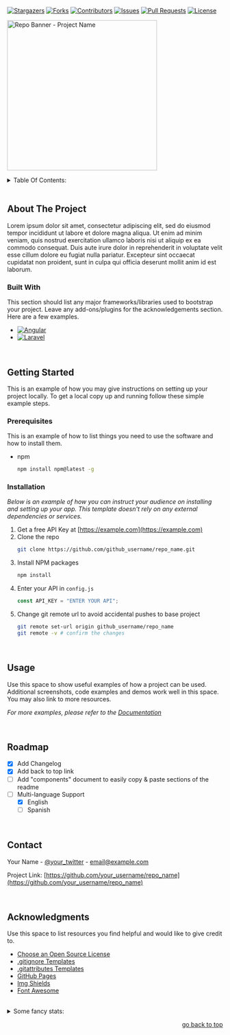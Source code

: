 <a id="readme-top"></a>

<!-- PROJECT SHIELDS -->

[![Stargazers][stars-shield]][stars-url]
[![Forks][forks-shield]][forks-url]
[![Contributors][contributors-shield]][contributors-url]
[![Issues][issues-shield]][issues-url]
[![Pull Requests][pulls-shield]][pulls-url]
[![License][license-shield]][license-url]

<!-- HEADER AND TITLE -->

<img height=350 alt="Repo Banner - Project Name" src="https://capsule-render.vercel.app/api?type=waving&color=c4a2bd&height=300&section=header&text=Project%20Name&fontSize=70&fontColor=ffffff&animation=fadeIn&fontAlignY=38&desc=brief%20description%20or%20slogan&descAlignY=60&descAlign=50"></img>

<!-- TABLE OF CONTENTS (will be autogenerated in between the following tags) -->
<details><summary>Table Of Contents:</summary>
<!-- toc -->

<!-- tocstop -->
</details>

<br>

## About The Project

Lorem ipsum dolor sit amet, consectetur adipiscing elit, sed do eiusmod tempor incididunt ut labore et dolore magna aliqua. Ut enim ad minim veniam, quis nostrud exercitation ullamco laboris nisi ut aliquip ex ea commodo consequat. Duis aute irure dolor in reprehenderit in voluptate velit esse cillum dolore eu fugiat nulla pariatur. Excepteur sint occaecat cupidatat non proident, sunt in culpa qui officia deserunt mollit anim id est laborum.

### Built With

This section should list any major frameworks/libraries used to bootstrap your project. Leave any add-ons/plugins for the acknowledgements section. Here are a few examples.

- [![Angular][Angular.io]][Angular-url]
- [![Laravel][Laravel.com]][Laravel-url]

<br>

## Getting Started

This is an example of how you may give instructions on setting up your project locally.
To get a local copy up and running follow these simple example steps.

### Prerequisites

This is an example of how to list things you need to use the software and how to install them.

- npm
  ```sh
  npm install npm@latest -g
  ```

### Installation

_Below is an example of how you can instruct your audience on installing and setting up your app. This template doesn't rely on any external dependencies or services._

1. Get a free API Key at [https://example.com](https://example.com)
2. Clone the repo
   ```sh
   git clone https://github.com/github_username/repo_name.git
   ```
3. Install NPM packages
   ```sh
   npm install
   ```
4. Enter your API in `config.js`
   ```js
   const API_KEY = "ENTER YOUR API";
   ```
5. Change git remote url to avoid accidental pushes to base project
   ```sh
   git remote set-url origin github_username/repo_name
   git remote -v # confirm the changes
   ```

<br>

## Usage

Use this space to show useful examples of how a project can be used. Additional screenshots, code examples and demos work well in this space. You may also link to more resources.

_For more examples, please refer to the [Documentation](https://example.com)_

<br>

## Roadmap

- [x] Add Changelog
- [x] Add back to top link
- [ ] Add "components" document to easily copy & paste sections of the readme
- [ ] Multi-language Support
  - [x] English
  - [ ] Spanish

<br>

## Contact

Your Name - [@your_twitter](https://twitter.com/your_username) - email@example.com

Project Link: [https://github.com/your_username/repo_name](https://github.com/your_username/repo_name)

<br>

## Acknowledgments

Use this space to list resources you find helpful and would like to give credit to.

- [Choose an Open Source License][choosealicense-url]
- [.gitignore Templates][gitignore-url]
- [.gitattributes Templates][gitattributes-url]
- [GitHub Pages][github-pages-url]
- [Img Shields][shields-url]
- [Font Awesome][fontawesome-url]

<br>

<!-- EMBEDDED REPO STATS -->

<details><summary>Some fancy stats:</summary>
<br>

![Alt][repobeats-img]

[![Star History Chart][star-history-img]][star-history-url]

<!-- [![Stargazers over time][starchart-img]][starchart-url] -->

</details>

<p align="right"><a href="#readme-top">go back to top</a></p>

<!--
*** I'm using markdown "reference style" links for readability.
*** Reference links are enclosed in brackets [ ] instead of parentheses ( ).
*** This is an optional, concise syntax you may use.
*** https://www.markdownguide.org/basic-syntax/#reference-style-links
-->

<!-- MARKDOWN LINKS & IMAGES -->
<!-- 🏷️ SHIELDS -->

[stars-shield]: https://img.shields.io/github/stars/IvanTheDeveloper/gh-repo-template.svg?style=for-the-badge
[stars-url]: https://github.com/IvanTheDeveloper/gh-repo-template/stargazers
[forks-shield]: https://img.shields.io/github/forks/IvanTheDeveloper/gh-repo-template.svg?style=for-the-badge
[forks-url]: https://github.com/IvanTheDeveloper/gh-repo-template/network/members
[contributors-shield]: https://img.shields.io/github/contributors/IvanTheDeveloper/gh-repo-template.svg?style=for-the-badge
[contributors-url]: https://github.com/IvanTheDeveloper/gh-repo-template/graphs/contributors
[issues-shield]: https://img.shields.io/github/issues/IvanTheDeveloper/gh-repo-template.svg?style=for-the-badge
[issues-url]: https://github.com/IvanTheDeveloper/gh-repo-template/issues
[pulls-shield]: https://img.shields.io/github/issues-pr/IvanTheDeveloper/gh-repo-template.svg?style=for-the-badge
[pulls-url]: https://github.com/IvanTheDeveloper/gh-repo-template/pulls
[license-shield]: https://img.shields.io/github/license/IvanTheDeveloper/gh-repo-template.svg?style=for-the-badge
[license-url]: https://github.com/IvanTheDeveloper/gh-repo-template/blob/master/LICENSE.txt

<!-- 🧰 TECHNOLOGIES -->

[Angular.io]: https://img.shields.io/badge/Angular-DD0031?style=for-the-badge&logo=angular&logoColor=white
[Angular-url]: https://angular.io/
[Laravel.com]: https://img.shields.io/badge/Laravel-FF2D20?style=for-the-badge&logo=laravel&logoColor=white
[Laravel-url]: https://laravel.com

<!-- 📚 RESOURCES -->

[choosealicense-url]: https://choosealicense.com
[gitignore-url]: https://github.com/github/gitignore
[gitattributes-url]: https://github.com/gitattributes/gitattributes
[github-pages-url]: https://pages.github.com
[shields-url]: https://shields.io
[fontawesome-url]: https://fontawesome.com

<!-- 📊 ANALYTICS -->

[repobeats-img]: https://repobeats.axiom.co/api/embed/c2a30d29fa79f1d4f5734ce8979d2ca54b269c66.svg
[star-history-img]: https://api.star-history.com/svg?repos=IvanTheDeveloper/gh-repo-template&type=Date
[star-history-url]: https://star-history.com/#IvanTheDeveloper/gh-repo-template&Date
[starchart-img]: https://starchart.cc/IvanTheDeveloper/gh-repo-template.svg?variant=adaptive
[starchart-url]: https://starchart.cc/IvanTheDeveloper/gh-repo-template
